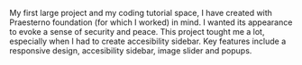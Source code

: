 My first large project and my coding tutorial space, I have created with
Praesterno foundation (for which I worked) in mind. I wanted its
appearance to evoke a sense of security and peace.
This project tought me a lot, especially when I had to create
accesibility sidebar.
Key features include a responsive design, accesibility sidebar, image
slider and popups.
